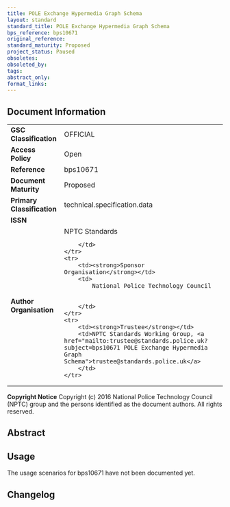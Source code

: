 ```yaml
---
title: POLE Exchange Hypermedia Graph Schema
layout: standard
standard_title: POLE Exchange Hypermedia Graph Schema
bps_reference: bps10671
original_reference: 
standard_maturity: Proposed
project_status: Paused
obsoletes: 
obsoleted_by: 
tags: 
abstract_only:
format_links:
---
```










## Document Information

<table>
    <tr>
        <td><strong>GSC Classification</strong></td>
        <td>OFFICIAL</td>
    </tr>
    <tr>
        <td><strong>Access Policy</strong></td>
        <td>Open</td>
    </tr>
    <tr>
        <td><strong>Reference </strong></td>
        <td>bps10671 </td>
    </tr>
    <tr>
        <td><strong>Document Maturity</strong></td>
        <td>Proposed</td>
    </tr>
    <tr>
        <td><strong>Primary Classification</strong></td>
        <td>technical.specification.data</td>
    </tr>
    <tr>
        <td><strong>ISSN</strong></td>
        <td></td>
    </tr>
    <tr>
        <td><strong>Author Organisation</strong></td>
        <td>
            NPTC Standards
            
            
        </td>
    </tr>
    <tr>
        <td><strong>Sponsor Organisation</strong></td>
        <td>
            National Police Technology Council
            
            
        </td>
    </tr>
    <tr>
        <td><strong>Trustee</strong></td>
        <td>NPTC Standards Working Group, <a href="mailto:trustee@standards.police.uk?subject=bps10671 POLE Exchange Hypermedia Graph Schema">trustee@standards.police.uk</a>
        </td>
    </tr>
</table>

**Copyright Notice**
Copyright (c) 2016 National Police Technology Council (NPTC) group and the persons identified as the document authors. All rights reserved.</p>
## Abstract
      

        
## Usage
The usage scenarios for bps10671 have not been documented yet.

## Changelog


